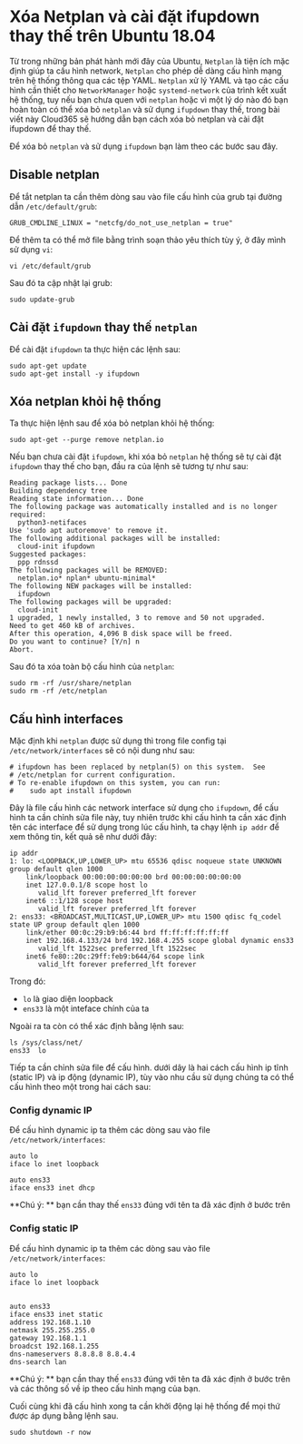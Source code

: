 # Xóa Netplan và cài đặt ifupdown thay thế trên Ubuntu 18.04



Từ trong những bản phát hành mới đây của Ubuntu, `Netplan` là tiện ích mặc định giúp ta cấu hình network, `Netplan` cho phép dễ dàng cấu hình mạng trên hệ thống thông qua các tệp YAML. `Netplan` xử lý YAML và tạo các cấu hình cần thiết cho `NetworkManager` hoặc `systemd-network` của trình kết xuất hệ thống, tuy nếu bạn chưa quen với `netplan` hoặc vì một lý do nào đó bạn hoàn toàn có thể xóa bỏ `netplan` và sử dụng `ifupdown` thay thế, trong bài viết này Cloud365 sẽ hướng dẫn bạn cách xóa bỏ netplan và cài đặt ifupdown để thay thế.

Để xóa bỏ `netplan` và sử dụng `ifupdown` bạn làm theo các bước sau đây.





## Disable netplan
Để tắt netplan ta cần thêm dòng sau vào file cấu hình của grub tại đường dẫn `/etc/default/grub`:

```
GRUB_CMDLINE_LINUX = "netcfg/do_not_use_netplan = true"
```

Để thêm ta có thể mở file bằng trình soạn thảo yêu thích tùy ý, ở đây mình sử dụng `vi`:

```
vi /etc/default/grub
```

Sau đó ta cập nhật lại grub:

```
sudo update-grub
```

## Cài đặt `ifupdown` thay thế `netplan`
Để cài đặt `ifupdown` ta thực hiện các lệnh sau:

```
sudo apt-get update
sudo apt-get install -y ifupdown
```



## Xóa netplan khỏi hệ thống
Ta thực hiện lệnh sau để xóa bỏ netplan khỏi hệ thống:

```
sudo apt-get --purge remove netplan.io
```

Nếu bạn chưa cài đặt `ifupdown`, khi xóa bỏ `netplan` hệ thống sẽ tự cài đặt `ifupdown` thay thế cho bạn, đầu ra của lệnh sẽ tương tự như sau:

```
Reading package lists... Done
Building dependency tree       
Reading state information... Done
The following package was automatically installed and is no longer required:
  python3-netifaces
Use 'sudo apt autoremove' to remove it.
The following additional packages will be installed:
  cloud-init ifupdown
Suggested packages:
  ppp rdnssd
The following packages will be REMOVED:
  netplan.io* nplan* ubuntu-minimal*
The following NEW packages will be installed:
  ifupdown
The following packages will be upgraded:
  cloud-init
1 upgraded, 1 newly installed, 3 to remove and 50 not upgraded.
Need to get 460 kB of archives.
After this operation, 4,096 B disk space will be freed.
Do you want to continue? [Y/n] n
Abort.
```

Sau đó ta xóa toàn bộ cấu hình của `netplan`:

```
sudo rm -rf /usr/share/netplan
sudo rm -rf /etc/netplan
```



## Cấu hình interfaces
Mặc định khi `netplan` được sử dụng thì trong file config tại `/etc/network/interfaces` sẽ có nội dung như sau:

```
# ifupdown has been replaced by netplan(5) on this system.  See
# /etc/netplan for current configuration.
# To re-enable ifupdown on this system, you can run:
#    sudo apt install ifupdown
```

Đây là file cấu hình các network interface sử dụng cho `ifupdown`, để cấu hình ta cần chỉnh sửa file này, tuy nhiên trước khi cấu hình ta cần xác định tên các interface để sử dụng trong lúc cấu hình, ta chạy lệnh `ip addr` để xem thông tin, kết quả sẽ như dưới đây:

```
ip addr
1: lo: <LOOPBACK,UP,LOWER_UP> mtu 65536 qdisc noqueue state UNKNOWN group default qlen 1000
    link/loopback 00:00:00:00:00:00 brd 00:00:00:00:00:00
    inet 127.0.0.1/8 scope host lo
       valid_lft forever preferred_lft forever
    inet6 ::1/128 scope host 
       valid_lft forever preferred_lft forever
2: ens33: <BROADCAST,MULTICAST,UP,LOWER_UP> mtu 1500 qdisc fq_codel state UP group default qlen 1000
    link/ether 00:0c:29:b9:b6:44 brd ff:ff:ff:ff:ff:ff
    inet 192.168.4.133/24 brd 192.168.4.255 scope global dynamic ens33
       valid_lft 1522sec preferred_lft 1522sec
    inet6 fe80::20c:29ff:feb9:b644/64 scope link 
       valid_lft forever preferred_lft forever
```

Trong đó:
- `lo` là giao diện loopback
- `ens33` là một inteface chính của ta

Ngoài ra ta còn có thể xác định bằng lệnh sau:

```
ls /sys/class/net/
ens33  lo
```

Tiếp ta cần chỉnh sửa file để cấu hình. dưới dây là hai cách cấu hình ip tĩnh (static IP) và ip động (dynamic IP), tùy vào nhu cầu sử dụng chúng ta có thể cấu hình theo một trong hai cách sau:


### Config dynamic IP
Để cấu hình dynamic ip ta thêm các dòng sau vào file `/etc/network/interfaces`:

```
auto lo
iface lo inet loopback

auto ens33
iface ens33 inet dhcp
```

**Chú ý: ** bạn cần thay thế `ens33` đúng với tên ta đã xác định ở bước trên

### Config static IP
Để cấu hình dynamic ip ta thêm các dòng sau vào file `/etc/network/interfaces`:

```
auto lo
iface lo inet loopback


auto ens33
iface ens33 inet static
address 192.168.1.10
netmask 255.255.255.0
gateway 192.168.1.1
broadcst 192.168.1.255
dns-nameservers 8.8.8.8 8.8.4.4
dns-search lan
```

**Chú ý: ** bạn cần thay thế `ens33` đúng với tên ta đã xác định ở bước trên và các thông số về ip theo cấu hình mạng của bạn.

Cuối cùng khi đã cấu hình xong ta cần khởi động lại hệ thống để mọi thứ được áp dụng bằng lệnh sau.

```
sudo shutdown -r now
```
